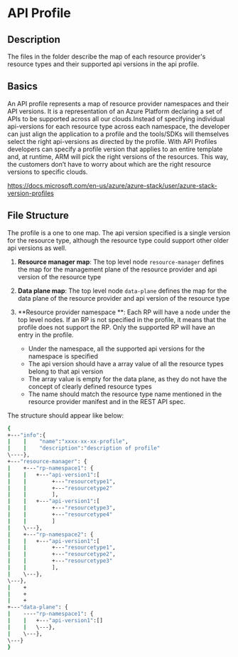 # API Profile

## Description

The files in the folder describe the map of each resource provider's resource types and their supported api versions in the api profile.

## Basics
An API profile represents a map of resource provider namespaces and their API versions. It is a representation of an Azure Platform declaring a set of APIs to be supported across all our clouds.Instead of specifying individual api-versions for each resource type across each namespace, the developer can just align the application to a profile and the tools/SDKs will themselves select the right api-versions as directed by the profile. With API Profiles developers can specify a profile version that applies to an entire template and, at runtime, ARM will pick the right versions of the resources. This way, the customers don’t have to worry about which are the right resource versions to specific clouds.

https://docs.microsoft.com/en-us/azure/azure-stack/user/azure-stack-version-profiles

## File Structure
The profile is a one to one map. The api version specified is a single version for the resource type, although the resource type could support other older api versions as well.

1. **Resource manager map**: The top level node `resource-manager` defines the map for the management plane of the resource provider and  api version of the resource type

1. **Data plane map**: The top level node `data-plane` defines the map for the data plane of the resource provider and  api version of the resource type

1. **Resource provider namespace **: Each RP will have a node under the top level nodes. If an RP is not specified in the profile, it means that the profile does not support the RP. Only the supported RP will have an entry in the profile.
    - Under the namespace, all the supported api versions for the namespace is specified
    - The api version should have a array value of all the resource types belong to that api version
    - The array value is empty for the data plane, as they do not have the concept of clearly defined resource types
    - The name should match the resource type name mentioned in the resource provider manifest and in the REST API spec.


The structure should appear like below:
```bash
{
+---"info":{
|    |    "name":"xxxx-xx-xx-profile",
|    |    "description":"description of profile"
\----},
+---"resource-manager": {
|    +---"rp-namespace1": {
|    |   +---"api-version1":[
|    |        +---"resourcetype1",
|    |        +---"resourcetype2"
|    |        ],
|    |   +---"api-version1":[
|    |        +---"resourcetype3",
|    |        +---"resourcetype4"
|    |        ]
|    \---},
|    +---"rp-namespace2": {
|    |   +---"api-version1":[
|    |        +---"resourcetype1",
|    |        +---"resourcetype2",
|    |        +---"resourcetype3"
|    |        ],
|    \---},
\---},
|    +
|    +
|    +
+---"data-plane": {
|    ----"rp-namespace1": {
|    |   +---"api-version1":[]
|    |   \---},
|    \---},
\---}
}
```